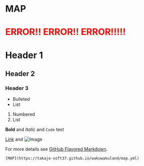 # MAP


# <span style="color:red;">ERROR!!  ERROR!!  ERROR!!!!!</span>


# Header 1
## Header 2
### Header 3

- Bulleted
- List

1. Numbered
2. List

**Bold** and _Italic_ and `Code` text

[Link](url) and ![Image](src)


For more details see [GitHub Flavored Markdown](https://guides.github.com/features/mastering-markdown/).

`[MAP](https://takajo-soft37.github.io/wakuwakuland/map.yml)`
